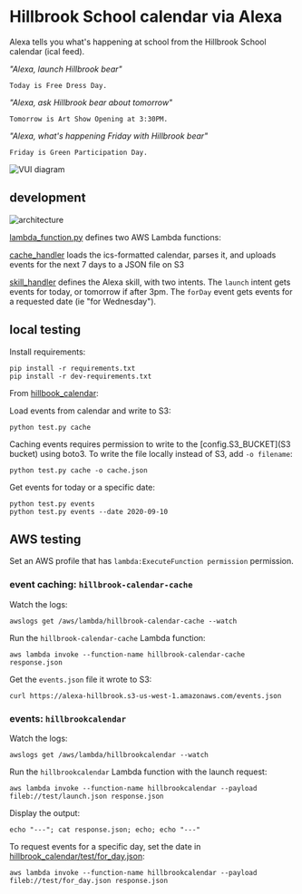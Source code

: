 # Hillbrook School calendar via Alexa

Alexa tells you what's happening at school from the Hillbrook School calendar (ical feed).

_"Alexa, launch Hillbrook bear"_

    Today is Free Dress Day.

_"Alexa, ask Hillbrook bear about tomorrow"_

    Tomorrow is Art Show Opening at 3:30PM.

_"Alexa, what's happening Friday with Hillbrook bear"_

    Friday is Green Participation Day.

![VUI diagram](https://github.com/kielni/alexa-hillbrook/blob/master/images/hillbrook_vui.png "VUI diagram")


## development

![architecture](https://github.com/kielni/alexa-hillbrook/blob/master/images/alexa-calendar.png "architecture diagram")


[lambda_function.py](hillbrook_calendar/lambda_function.py) defines two AWS Lambda functions:

[cache_handler](hillbrook_calendar/lambda_function.py#L59) loads the ics-formatted calendar, parses it, and uploads events for the next 7 days to a JSON file on S3

[skill_handler](hillbrook_calendar/lambda_function.py#L55) defines the Alexa skill, with two intents. The `launch` intent gets events for today, or tomorrow if after 3pm. The `forDay` event gets events for a requested date (ie "for Wednesday").


## local testing

Install requirements:

    pip install -r requirements.txt
    pip install -r dev-requirements.txt

From [hillbook_calendar](hillbrook_calendar/test.py):

Load events from calendar and write to S3:

    python test.py cache

Caching events requires permission to write to the [config.S3_BUCKET](S3 bucket) using boto3. To write the file locally instead of S3, add `-o filename`:

    python test.py cache -o cache.json

Get events for today or a specific date:

    python test.py events
    python test.py events --date 2020-09-10

## AWS testing

Set an AWS profile that has `lambda:ExecuteFunction permission` permission.

### event caching: `hillbrook-calendar-cache`

Watch the logs:

```
awslogs get /aws/lambda/hillbrook-calendar-cache --watch
```

Run the `hillbrook-calendar-cache` Lambda function:

```
aws lambda invoke --function-name hillbrook-calendar-cache response.json
```

Get the `events.json` file it wrote to S3:

```
curl https://alexa-hillbrook.s3-us-west-1.amazonaws.com/events.json
```

### events: `hillbrookcalendar`

Watch the logs:

```
awslogs get /aws/lambda/hillbrookcalendar --watch
```

Run the `hillbrookcalendar` Lambda function with the launch request:

```
aws lambda invoke --function-name hillbrookcalendar --payload fileb://test/launch.json response.json
```

Display the output:

```
echo "---"; cat response.json; echo; echo "---"
```

To request events for a specific day, set the date in [hillbrook_calendar/test/for_day.json](hillbrook_calendar/test/for_day.json):

```
aws lambda invoke --function-name hillbrookcalendar --payload fileb://test/for_day.json response.json
```

